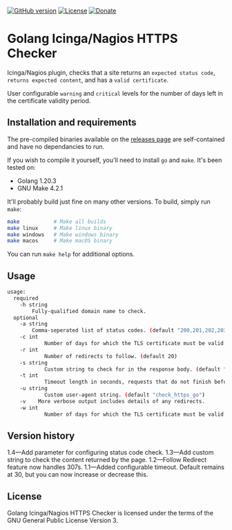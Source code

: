 [![GitHub version](https://img.shields.io/github/v/release/jeffalyanak/check_https_go)](https://github.com/jeffalyanak/check_https_go/releases/latest)
[![License](https://img.shields.io/github/license/jeffalyanak/check_https_go)](https://github.com/jeffalyanak/check_https_go/blob/master/LICENSE)
[![Donate](https://img.shields.io/badge/donate--green)](https://jeff.alyanak.ca/donate)

# Golang Icinga/Nagios HTTPS Checker

Icinga/Nagios plugin, checks that a site returns an `expected status code`, `returns expected content`, and has a `valid certificate`.

User configurable `warning` and `critical` levels for the number of days left in the certificate validity period.

## Installation and requirements

The pre-compiled binaries available on the [releases page](https://github.com/jeffalyanak/check_https_go/releases) are self-contained and have no dependancies to run.

If you wish to compile it yourself, you'll need to install `go` and `make`. It's been tested on:

* Golang 1.20.3
* GNU Make 4.2.1

It'll probably build just fine on many other versions. To build, simply run `make`:

```bash
make           # Make all builds
make linux     # Make linux binary
make windows   # Make windows binary
make macos     # Make macOS binary
```

You can run `make help` for additional options.

## Usage

```bash
usage:
  required
    -h string
        Fully-qualified domain name to check.
  optional
    -a string
        Comma-seperated list of status codes. (default "200,201,202,203,204,205,206,207,208,226")
    -c int
            Number of days for which the TLS certificate must be valid before a critical state is returned. (default 5)
    -r int
            Number of redirects to follow. (default 20)
    -s string
            Custom string to check for in the response body. (default "<!DOCTYPE HTML>")
    -t int
            Timeout length in seconds, requests that do not finish before timeout are considered failed. (default 30)
    -u string
            Custom user-agent string. (default "check_https_go")
    -v    More verbose output includes details of any redirects.
    -w int
            Number of days for which the TLS certificate must be valid before a warning state is returned. (default 10)
```

## Version history

1.4—Add parameter for configuring status code check.
1.3—Add custom string to check the content returned by the page.
1.2—Follow Redirect feature now handles 307s.
1.1—Added configurable timeout. Default remains at 30, but you can now increase or decrease this.

## License

Golang Icinga/Nagios HTTPS Checker is licensed under the terms of the GNU General Public License Version 3.
